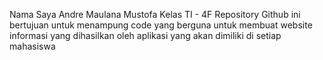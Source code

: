 Nama Saya Andre Maulana Mustofa
Kelas TI - 4F
Repository Github ini bertujuan untuk menampung code yang berguna untuk membuat website informasi yang dihasilkan oleh aplikasi yang akan dimiliki di setiap mahasiswa
